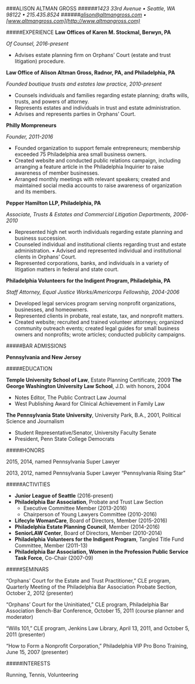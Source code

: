 ###ALISON ALTMAN GROSS
######*1423 33rd Avenue  •  Seattle, WA 98122  •  215.435.8524*
######*alison@altmangross.com  •  [www.altmangross.com](http://www.altmangross.com)*

#####EXPERIENCE	
**Law Offices of Karen M. Stockmal, Berwyn, PA**

*Of Counsel, 2016-present*

+ Advises estate planning firm on Orphans’ Court (estate and trust litigation) procedure.



**Law Office of Alison Altman Gross, Radnor, PA, and Philadelphia, PA**

*Founded boutique trusts and estates law practice, 2010-present*


+ Counsels individuals and families regarding estate planning; drafts wills, trusts, and powers of attorney.
+ Represents estates and individuals in trust and estate administration.	
+ Advises and represents parties in Orphans’ Court.   

**Philly Mompreneurs**

*Founder, 2011-2016*

+ Founded organization to support female entrepreneurs; membership exceeded 75 Philadelphia area small business owners.     
+ Created website and conducted public relations campaign, including arranging a feature article in the Philadelphia Inquirier to raise awareness of member businesses. 
+ Arranged monthly meetings with relevant speakers; created and maintained social media accounts to raise awareness of organization and its members.

**Pepper Hamilton LLP, Philadelphia, PA**

*Associate, Trusts & Estates and Commercial Litigation Departments, 2006-2010*

+ Represented high net worth individuals regarding estate planning and business succession.
+ Counseled individual and institutional clients regarding trust and estate administration.	
• Advised and represented individual and institutional clients in Orphans’ Court.  
+ Represented corporations, banks, and individuals in a variety of litigation matters in federal and state court. 

**Philadelphia Volunteers for the Indigent Program, Philadelphia, PA**

*Staff Attorney, Equal Justice Works/Americorps Fellowship, 2004-2006*

+ Developed legal services program serving nonprofit organizations, businesses, and homeowners.  
+ Represented clients in probate, real estate, tax, and nonprofit matters.  
+ Created website; recruited and trained volunteer attorneys; organized community outreach events; created legal guides for small business owners and nonprofits; wrote articles; conducted publicity campaigns.  

#####BAR ADMISSIONS

**Pennsylvania and New Jersey**

#####EDUCATION	

**Temple University School of Law**, Estate Planning Certificate, 2009
**The George Washington University Law School**, J.D. with honors, 2004		


+ Notes Editor, The Public Contract Law Journal
+ West Publishing Award for Clinical Achievement in Family Law	

**The Pennsylvania State University**, University Park, B.A., 2001, Political Science and Journalism

+ Student Representative/Senator, University Faculty Senate
+ President, Penn State College Democrats

#####HONORS	

2015, 2014, named Pennsylvania Super Lawyer

2013, 2012, named Pennsylvania Super Lawyer “Pennsylvania Rising Star”

#####ACTIVITIES
+ **Junior League of Seattle** (2016-present)
+ **Philadelphia Bar Association**, Probate and Trust Law Section
  - Executive Committee Member (2013-2016)
  - Chairperson of Young Lawyers Committee (2010-2016)
+ **Lifecyle WomanCare**, Board of Directors, Member (2015-2016)
+ **Philadelphia Estate Planning Council**, Member (2014-2016)
+ **SeniorLAW Center**, Board of Directors, Member (2010-2014)
+ **Philadelphia Volunteers for the Indigent Program**, Tangled Title Fund Committee, Member (2011-13)
+ **Philadelphia Bar Association, Women in the Profession Public Service Task Force**, Co-Chair (2007-09)

#####SEMINARS        

“Orphans' Court for the Estate and Trust Practitioner,” CLE program, Quarterly Meeting of the Philadelphia Bar Association Probate Section, October 2, 2012 (presenter)


“Orphans’ Court for the Uninitiated,” CLE program, Philadelphia Bar Association Bench-Bar Conference, October 15, 2011 (course planner and moderator)

“Wills 101,” CLE program, Jenkins Law Library, April 13, 2011, and October 5, 2011 (presenter)	

“How to Form a Nonprofit Corporation,” Philadelphia VIP Pro Bono Training, June 15, 2007 (presenter)

#####INTERESTS	

Running, Tennis, Volunteering 

